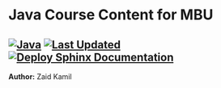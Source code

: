 # Java Course Content for MBU

[![Java](https://img.shields.io/badge/Java-Programming-orange)](https://www.java.com/)
[![Last Updated](https://img.shields.io/badge/Last%20Updated-2024--06--13-brightgreen)]()
[![Deploy Sphinx Documentation](https://github.com/zaid-kamil/mbu-java-course-content-2025/actions/workflows/deploy-docs.yml/badge.svg)](https://github.com/zaid-kamil/mbu-java-course-content-2025/actions/workflows/deploy-docs.yml)
---

**Author:** Zaid Kamil